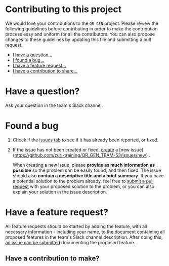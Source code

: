 # Contributing to this project

We would love your contributions to the `QR GEN` project. Please review the following guidelines before contributing
in order to make the contribution process easy and uniform for all the contributors. You can also propose changes to
these guidelines by updating this file and submitting a pull request.

-   [I have a question...](#have-a-question)
-   [I found a bug...](#found-a-bug)
-   [I have a feature request...](#have-a-feature-request)
-   [I have a contribution to share...](#have-a-contribution)


# Have a question?

Ask your question in the team's Slack channel.



# Found a bug

1. Check if the [issues tab](https://github.com/zuri-training/QR_GEN_TEAM-53/issues) to see if it has already been reported, or fixed.

2. If the issue has not been created or fixed, [create](https://docs.github.com/en/issues/tracking-your-work-with-issues/creating-an-issue#creating-an-issue-from-a-repository) a [new issue] (https://github.com/zuri-training/QR_GEN_TEAM-53/issues/new) .

    When creating a new issue, please **provide as much information as possible** so the problem
    can be easily found, and then fixed. The issue should also **contain a descriptive title and a
    brief summary**. If you have a potential solution to the problem already, feel free
    to [submit a pull request](https://docs.github.com/en/pull-requests/collaborating-with-pull-requests/proposing-changes-to-your-work-with-pull-requests/creating-a-pull-request-from-a-fork) with your proposed solution to the problem, or you can also explain your solution in the issue description.



# Have a feature request?

All feature requests should be started by adding the feature, with all necessary information - including your name, to the document containing all proposed features in the team's Slack channel description. After doing this,
[an issue can be submitted](https://github.com/zuri-training/QR_GEN_TEAM-53/issues/new) documenting the proposed feature.

</div>

<div id="have-a-contribution">
<h2> Have a contribution to make?</h2>
